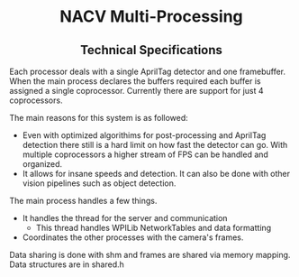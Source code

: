 <h1 align="center">NACV Multi-Processing</h1>


<h2 align="center">Technical Specifications</h2>

Each processor deals with a single AprilTag detector and one framebuffer. When the main process declares the buffers required each buffer is assigned
a single coprocessor. Currently there are support for just 4 coprocessors.

The main reasons for this system is as followed:
* Even with optimized algorithims for post-processing and AprilTag detection there still is a hard limit on how fast the detector can go. With
multiple coprocessors a higher stream of FPS can be handled and organized.
* It allows for insane speeds and detection. It can also be done with other vision pipelines such as object detection.

The main process handles a few things.
* It handles the thread for the server and communication
	* This thread handles WPILib NetworkTables and data formatting
* Coordinates the other processes with the camera's frames.

Data sharing is done with shm and frames are shared via memory mapping. Data structures are in shared.h
